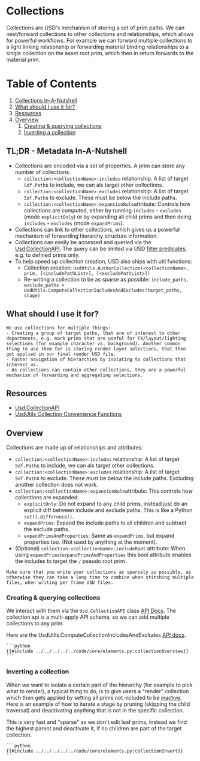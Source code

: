 # Collections
Collections are USD's mechanism of storing a set of prim paths. We can nest/forward collections to other collections and relationships, which allows for powerful workflows. For example we can forward multiple collections to a light linking relationship or forwarding material binding relationships to a single collection on the asset root prim, which then in return forwards to the material prim.

# Table of Contents
1. [Collections In-A-Nutshell](#summary)
1. [What should I use it for?](#usage)
1. [Resources](#resources)
1. [Overview](#overview)
    1. [Creating & querying collections](#collectionQuery)
    1. [Inverting a collection](#collectionInvert)

## TL;DR - Metadata In-A-Nutshell <a name="summary"></a>
- Collections are encoded via a set of properties. A prim can store any number of collections.
    - `collection:<collectionName>:includes` relationship: A list of target `Sdf.Path`s to include, we can als target other collections.
    - `collection:<collectionName>:excludes` relationship: A list of target `Sdf.Path`s to exclude. These must be below the include paths.
    - `collection:<collectionName>:expansionRule`attribute: Controls how collections are computed, either by running `includes` - `excludes` (mode `explicitOnly`) or by expanding all child prims and then doing `includes` - `excludes` (mode `expandPrims`).
- Collections can link to other collections, which gives us a powerful mechanism of forwarding hierarchy structure information.
- Collections can easily be accessed and queried via the [Usd.CollectionAPI](https://openusd.org/release/api/class_usd_collection_a_p_i.html). The query can be limited via USD [filter predicates](https://openusd.org/dev/api/prim_flags_8h.html#Usd_PrimFlags), e.g. to defined prims only.
- To help speed up collection creation, USD also ships with util functions:
    - Collection creation: `UsdUtils.AuthorCollection(<collectionName>, prim, [<includePathList>], [<excludePathList>])`
    - Re-writing a collection to be as sparse as possible: `include_paths, exclude_paths = UsdUtils.ComputeCollectionIncludesAndExcludes(target_paths, stage)`

## What should I use it for? <a name="usage"></a>
~~~admonish tip
We use collections for multiple things:
- Creating a group of target paths, that are of interest to other departments, e.g. mark prims that are useful for FX/layout/lighting selections (for example character vs. background). Another common thing to use them for is storing render layer selections, that then get applied in our final render USD file.
- Faster navigation of hierarchies by isolating to collections that interest us.
- As collections can contain other collections, they are a powerful mechanism of forwarding and aggregating selections.
~~~

## Resources <a name="resources"></a>
- [Usd.CollectionAPI](https://openusd.org/release/api/class_usd_collection_a_p_i.html)
- [UsdUtils Collection Convenience Functions](https://openusd.org/dev/api/authoring_8h.html#ad2939a973bd544ff30e4828ff09765db)


## Overview <a name="overview"></a>
Collections are made up of relationships and attributes:
- `collection:<collectionName>:includes` relationship: A list of target `Sdf.Path`s to include, we can als target other collections.
- `collection:<collectionName>:excludes` relationship: A list of target `Sdf.Path`s to exclude. These must be below the include paths. Excluding another collection does not work. 
- `collection:<collectionName>:expansionRule`attribute: This controls how collections are expanded:
    - `explicitOnly`: Do not expand to any child prims, instead just do an explicit diff between include and exclude paths. This is like a Python `set().difference()`.  
    - `expandPrims`: Expand the include paths to all children and subtract the exclude paths.
    - `expandPrimsAndProperties`: Same as `expandPrims`, but expand properties too. (Not used by anything at the moment).
- (Optional) `collection:<collectionName>:includeRoot` attribute: When using `expandPrims`/`expandPrimsAndProperties` this bool attribute enables the includes to target the `/` pseudo root prim.

~~~admonish danger title="Collection Size"
Make sure that you write your collections as sparsely as possible, as otherwise they can take a long time to combine when stitching multiple files, when writing per frame USD files.
~~~

### Creating & querying collections <a name="collectionQuery"></a>
We interact with them via the `Usd.CollectionAPI` class [API Docs](https://openusd.org/release/api/class_usd_collection_a_p_i.html). The collection api is a multi-apply API schema, so we can add multiple collections to any prim.

Here are the UsdUtils.ComputeCollectionIncludesAndExcludes [API docs](https://openusd.org/dev/api/authoring_8h.html#ad2939a973bd544ff30e4828ff09765db).

~~~admonish tip title=""
```python
{{#include ../../../../../code/core/elements.py:collectionOverview}}
```
~~~

### Inverting a collection <a name="collectionInvert"></a>
When we want to isolate a certain part of the hierarchy (for example to pick what to render), a typical thing to do, is to give users a "render" collection which then gets applied by setting all prims not included to be [inactive](./prim.md#active). Here is an example of how to iterate a stage by pruning (skipping the child traversal) and deactivating anything that is not in the specific collection.

This is very fast and "sparse" as we don't edit leaf prims, instead we find the highest parent and deactivate it, if no children are part of the target collection.

~~~admonish tip title=""
```python
{{#include ../../../../../code/core/elements.py:collectionInvert}}
```
~~~
